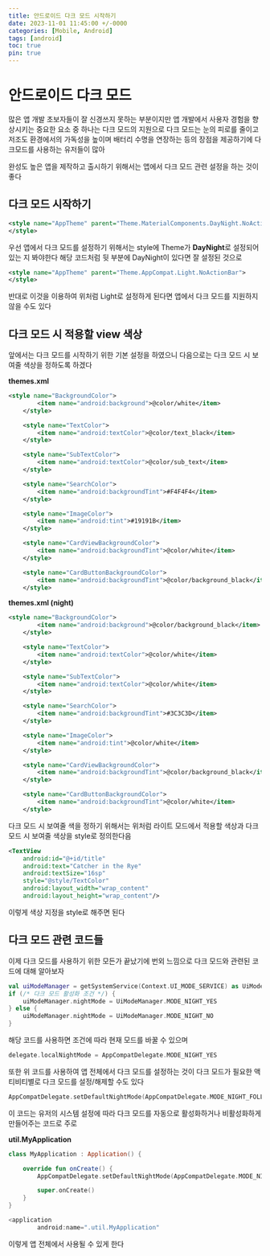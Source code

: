 ```yaml
---
title: 안드로이드 다크 모드 시작하기
date: 2023-11-01 11:45:00 +/-0000
categories: [Mobile, Android]
tags: [android]
toc: true
pin: true
---
```


# 안드로이드 다크 모드

많은 앱 개발 초보자들이 잘 신경쓰지 못하는 부분이지만 앱 개발에서 사용자 경험을 향상시키는 중요한 요소 중 하나는 다크 모드의 지원으로 다크 모드는 눈의 피로를 줄이고 저조도 환경에서의 가독성을 높이며 배터리 수명을 연장하는 등의 장점을 제공하기에 다크모드를 사용하는 유저들이 많아

완성도 높은 앱을 제작하고 출시하기 위해서는 앱에서 다크 모드 관련 설정을 하는 것이 좋다


## 다크 모드 시작하기

~~~xml
<style name="AppTheme" parent="Theme.MaterialComponents.DayNight.NoActionBar">
</style>
~~~

우선 앱에서 다크 모드를 설정하기 위해서는 style에 Theme가 **DayNight**로 설정되어 있는 지 봐야한다 해당 코드처럼 뒷 부분에 DayNight이 있다면 잘 설정된 것으로 

~~~xml
<style name="AppTheme" parent="Theme.AppCompat.Light.NoActionBar">
</style>
~~~

반대로 이것을 이용하여 위처럼 Light로 설정하게 된다면 앱에서 다크 모드를 지원하지 않을 수도 있다

## 다크 모드 시 적용할 view 색상

앞에서는 다크 모드를 시작하기 위한 기본 설정을 하였으니 다음으로는
다크 모드 시 보여줄 색상을 정하도록 하겠다

**themes.xml**

~~~xml
<style name="BackgroundColor">
        <item name="android:background">@color/white</item>
    </style>

    <style name="TextColor">
        <item name="android:textColor">@color/text_black</item>
    </style>

    <style name="SubTextColor">
        <item name="android:textColor">@color/sub_text</item>
    </style>

    <style name="SearchColor">
        <item name="android:backgroundTint">#F4F4F4</item>
    </style>

    <style name="ImageColor">
        <item name="android:tint">#19191B</item>
    </style>

    <style name="CardViewBackgroundColor">
        <item name="android:backgroundTint">@color/white</item>
    </style>

    <style name="CardButtonBackgroundColor">
        <item name="android:backgroundTint">@color/background_black</item>
    </style>
~~~

**themes.xml (night)**

~~~xml
<style name="BackgroundColor">
        <item name="android:background">@color/background_black</item>
    </style>

    <style name="TextColor">
        <item name="android:textColor">@color/white</item>
    </style>

    <style name="SubTextColor">
        <item name="android:textColor">@color/white</item>
    </style>

    <style name="SearchColor">
        <item name="android:backgroundTint">#3C3C3D</item>
    </style>

    <style name="ImageColor">
        <item name="android:tint">@color/white</item>
    </style>

    <style name="CardViewBackgroundColor">
        <item name="android:backgroundTint">@color/background_black</item>
    </style>

    <style name="CardButtonBackgroundColor">
        <item name="android:backgroundTint">@color/white</item>
    </style>
~~~

다크 모드 시 보여줄 색을 정하기 위해서는 위처럼 라이트 모드에서 적용할 색상과 다크 모드 시 보여줄 색상을 style로 정의한다음

~~~xml
<TextView
    android:id="@+id/title"
    android:text="Catcher in the Rye"
    android:textSize="16sp"
    style="@style/TextColor"
    android:layout_width="wrap_content"
    android:layout_height="wrap_content"/>
~~~

이렇게 색상 지정을 style로 해주면 된다

## 다크 모드 관련 코드들

이제 다크 모드를 사용하기 위한 모든가 끝났기에 번외 느낌으로 다크 모드와 관련된 코드에 대해 알아보자

~~~kotlin
val uiModeManager = getSystemService(Context.UI_MODE_SERVICE) as UiModeManager
if (/* 다크 모드 활성화 조건 */) {
    uiModeManager.nightMode = UiModeManager.MODE_NIGHT_YES
} else {
    uiModeManager.nightMode = UiModeManager.MODE_NIGHT_NO
}
~~~

해당 코드를 사용하면 조건에 따라 현재 모드를 바꿀 수 있으며

~~~kotlin
delegate.localNightMode = AppCompatDelegate.MODE_NIGHT_YES
~~~

또한 위 코드를 사용하여 앱 전체에서 다크 모드를 설정하는 것이 다크 모드가 필요한 액티비티별로 다크 모드를 설정/해제할 수도 있다

~~~kotlin
AppCompatDelegate.setDefaultNightMode(AppCompatDelegate.MODE_NIGHT_FOLLOW_SYSTEM)
~~~

이 코드는 유저의 시스템 설정에 따라 다크 모드를 자동으로 활성화하거나 비활성화하게 만들어주는 코드로
주로

**util.MyApplication**
~~~kotlin
class MyApplication : Application() {

    override fun onCreate() {
        AppCompatDelegate.setDefaultNightMode(AppCompatDelegate.MODE_NIGHT_FOLLOW_SYSTEM)

        super.onCreate()
    }
}
~~~

~~~kotlin
<application
        android:name=".util.MyApplication"
~~~

이렇게 앱 전체에서 사용될 수 있게 한다
